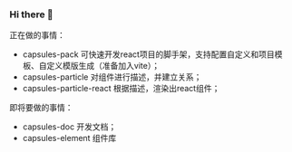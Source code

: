 ### Hi there 👋

正在做的事情：
- capsules-pack 可快速开发react项目的脚手架，支持配置自定义和项目模板、自定义模版生成（准备加入vite）；
- capsules-particle 对组件进行描述，并建立关系；
- capsules-particle-react 根据描述，渲染出react组件；

即将要做的事情：
- capsules-doc 开发文档；
- capsules-element 组件库
